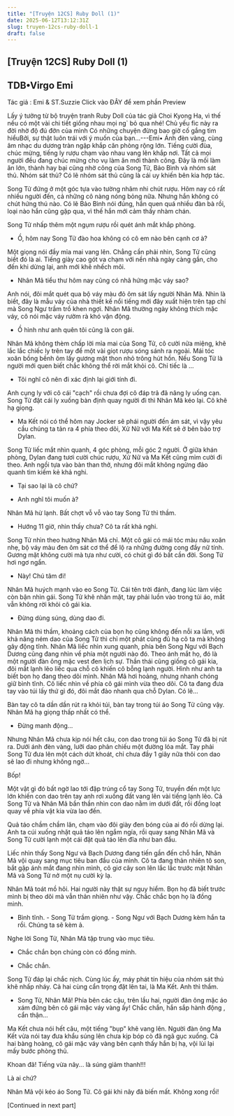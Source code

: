 ```yaml
---
title: "[Truyện 12CS] Ruby Doll (1)"
date: 2025-06-12T13:12:31Z
slug: truyen-12cs-ruby-doll-1
draft: false
---
```


## [Truyện 12CS] Ruby Doll (1)

## TDB•Virgo Emi

Tác giả : Emi & ST.Suzzie
Click vào ĐÂY để xem phần Preview
 

Lấy ý tưởng từ bộ truyện tranh Ruby Doll của tác giả Choi Kyong Ha, vì thế nếu có một vài chi tiết giống nhau mọi ng` bỏ qua nhé! Chủ yếu fic này ra đời nhờ độ đú đởn của mình 
 ​Có những chuyện đừng bao giờ cố gắng tìm hiểu​Bởi, sự thật luôn trái với ý muốn của bạn...​---Emi•​ 
Ánh đèn vàng, cùng âm nhạc du dương tràn ngập khắp căn phòng rộng lớn. Tiếng cười đùa, chúc mừng, tiếng ly rượu chạm vào nhau vang lên khắp nơi. Tất cả mọi người đều đang chúc mừng cho vụ làm ăn mới thành công. Đây là mối làm ăn lớn, thành hay bại cũng nhờ công của Song Tử, Bảo Bình và nhóm sát thủ. Nhóm sát thủ? Có lẽ nhóm sát thủ cũng là cái uy khiến bên kia hợp tác.
 
Song Tử đứng ở một góc tựa vào tường nhâm nhi chút rượu. Hôm nay có rất nhiều người đến, cả những cô nàng nóng bỏng nữa. Nhưng hắn không có chút hứng thú nào. Có lẽ Bảo Bình nói đúng, hắn quen quá nhiều đàn bà rồi, loại nào hắn cũng gặp qua, vì thế hắn mới cảm thấy nhàm chán.
 
Song Tử nhấp thêm một ngụm rượu rồi quét ánh mắt khắp phòng.
 
- Ồ, hôm nay Song Tử đào hoa không có cô em nào bên cạnh cơ à?
 
Một giọng nói đầy mỉa mai vang lên. Chẳng cần phải nhìn, Song Tử cũng biết đó là ai. Tiếng giày cao gót va chạm với nền nhà ngày càng gần, cho đến khi dừng lại, anh mới khẽ nhếch môi.
 
- Nhân Mã tiểu thư hôm nay cũng có nhã hứng mặc váy sao?
 
Anh nói, đôi mắt quét qua bộ váy màu đỏ ôm sát lấy người Nhân Mã. Nhìn là biết, đây là mẫu váy của nhà thiết kế nổi tiếng mới đây xuất hiện trên tạp chí mà Song Ngư trầm trồ khen ngợi. Nhân Mã thường ngày không thích mặc váy, cô nói mặc váy rườm rà khó vận động.
 
- Ồ hình như anh quên tôi cũng là con gái.
 
Nhân Mã không thèm chấp lời mỉa mai của Song Tử, cô cười nửa miệng, khẽ lắc lắc chiếc ly trên tay để một vài giọt rượu sóng sánh ra ngoài. Mái tóc xoăn bồng bềnh ôm lấy gương mặt thon nhỏ trông hút hồn. Nếu Song Tử là người mới quen biết chắc không thể rời mắt khỏi cô. Chỉ tiếc là ...
 
- Tôi nghĩ cô nên đi xác định lại giới tính đi.
 
Anh cụng ly với cô cái "cạch" rồi chưa đợi cô đáp trả đã nâng ly uống cạn. Song Tử đặt cái ly xuống bàn định quay người đi thì Nhân Mã kéo lại. Cô khẽ hạ giọng.
 
- Ma Kết nói có thể hôm nay Jocker sẽ phái người đến ám sát, vì vậy yêu cầu chúng ta tản ra 4 phía theo dõi, Xử Nữ với Ma Kết sẽ ở bên bảo trợ Dylan.
 
Song Tử liếc mắt nhìn quanh, 4 góc phòng, mỗi góc 2 người. Ở giữa khán phòng, Dylan đang tươi cười chúc rượu, Xử Nữ và Ma Kết cũng mỉm cười đi theo. Anh ngồi tựa vào bàn than thở, nhưng đôi mắt không ngừng đảo quanh tìm kiếm kẻ khả nghi.
 
- Tại sao lại là cô chứ?
 
- Anh nghĩ tôi muốn à?
 
Nhân Mã hừ lạnh. Bất chợt vỗ vỗ vào tay Song Tử thì thầm.
 
- Hướng 11 giờ, nhìn thấy chưa? Cô ta rất khả nghi.
 
Song Tử nhìn theo hướng Nhân Mã chỉ. Một cô gái có mái tóc màu nâu xoăn nhẹ, bộ váy màu đen ôm sát cơ thể để lộ ra những đường cong đầy nữ tính. Gương mặt không cười mà tựa như cười, có chút gì đó bất cần đời. Song Tử hơi ngơ ngẩn.
 
- Này! Chú tâm đi!
 
Nhân Mã huých mạnh vào eo Song Tử. Cái tên trời đánh, đang lúc làm việc còn bận nhìn gái. Song Tử khẽ nhăn mặt, tay phải luồn vào trong túi áo, mắt vẫn không rời khỏi cô gái kia.
 
- Đừng dùng súng, dùng dao đi.
 
Nhân Mã thì thầm, khoảng cách của bọn họ cũng không đến nỗi xa lắm, với khả năng ném dao của Song Tử thì chỉ một phát cũng đủ hạ cô ta mà không gây động tĩnh. Nhân Mã liếc nhìn xung quanh, phía bên Song Ngư với Bạch Dương cũng đang nhìn về phía một người nào đó. Theo ánh mắt họ, đó là một người đàn ông mặc vest đen lịch sự. Thần thái cũng giống cô gái kia, đôi mắt lạnh lẽo liếc qua chỗ cô khiến cô bỗng lạnh người. Hình như anh ta biết bọn họ đang theo dõi mình. Nhân Mã hơi hoảng, nhưng nhanh chóng giữ bình tĩnh. Cô liếc nhìn về phía cô gái mình vừa theo dõi. Cô ta đang đưa tay vào túi lấy thứ gì đó, đôi mắt đảo nhanh qua chỗ Dylan. Có lẽ...
 
Bàn tay cô ta dần dần rút ra khỏi túi, bàn tay trong túi áo Song Tử cũng vậy. Nhân Mã hạ giọng thấp nhất có thể.
 
- Đừng manh động...
 
Nhưng Nhân Mã chưa kịp nói hết câu, con dao trong túi áo Song Tử đã bị rút ra. Dưới ánh đèn vàng, lưỡi dao phản chiếu một đường lóa mắt. Tay phải Song Tử đưa lên một cách dứt khoát, chỉ chưa đầy 1 giây nữa thôi con dao sẽ lao đi nhưng không ngờ...
 
Bốp!
 
Một vật gì đó bất ngờ lao tới đập trúng cổ tay Song Tử, truyền đến một lực lớn khiến con dao trên tay anh rơi xuống đất vang lên vài tiếng lạnh lẽo. Cả Song Tử và Nhân Mã bần thần nhìn con dao nằm im dưới đất, rồi đồng loạt quay về phía vật kia vừa lao đến.
 
Quả táo chầm chầm lăn, chạm vào đôi giày đen bóng của ai đó rồi dừng lại. Anh ta cúi xuống nhặt quả táo lên ngắm ngía, rồi quay sang Nhân Mã và Song Tử cười lạnh một cái đặt quả táo lên đĩa như ban đầu.
 
Liếc nhìn thấy Song Ngư và Bạch Dương đang tiến gần đến chỗ hắn, Nhân Mã vội quay sang mục tiêu ban đầu của mình. Cô ta đang thản nhiên tô son, bắt gặp ánh mắt đang nhìn mình, cô giơ cây son lên lắc lắc trước mặt Nhân Mã và Song Tử nở một nụ cười kỳ lạ.
 
Nhân Mã toát mồ hôi. Hai người này thật sự nguy hiểm. Bọn họ đã biết trước mình bị theo dõi mà vẫn thản nhiên như vậy. Chắc chắc bọn họ là đồng minh.
 
- Bình tĩnh. - Song Tử trầm giọng. - Song Ngư với Bạch Dương kèm hắn ta rồi. Chúng ta sẽ kèm ả.
 
Nghe lời Song Tử, Nhân Mã tập trung vào mục tiêu.
 
- Chắc chắn bọn chúng còn có đồng minh.
 
- Chắc chắn.
 
Song Tử đáp lại chắc nịch. Cùng lúc ấy, máy phát tín hiệu của nhóm sát thủ khẽ nhấp nháy. Cả hai cùng cẩn trọng đặt lên tai, là Ma Kết. Anh thì thầm.
 
- Song Tử, Nhân Mã! Phía bên các cậu, trên lầu hai, người đàn ông mặc áo xám đứng bên cô gái mặc váy vàng ấy! Chắc chắn, hắn sắp hành động , cẩn thận...
 
Ma Kết chưa nói hết câu, một tiếng "bụp" khẽ vang lên. Người đàn ông Ma Kết vừa nói tay đưa khẩu súng lên chưa kịp bóp cò đã ngã gục xuống. Cả hai bàng hoàng, cô gái mặc váy vàng bên cạnh thấy hắn bị hạ, vội lùi lại mấy bước phòng thủ.
 
Khoan đã! Tiếng vừa nãy... là súng giảm thanh!!!
 
Là ai chứ?
 
Nhân Mã vội kéo áo Song Tử. Cô gái khi nãy đã biến mất. Không xong rồi!
 
 
 
[Continued in next part]